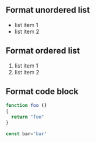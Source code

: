 ## Format unordered list

- list item 1
- list item 2

## Format ordered list

1. list item 1
2. list item 2
## Format code block

```javascript
function foo ()
{
  return "foo"
}

const bar='bar'
```
